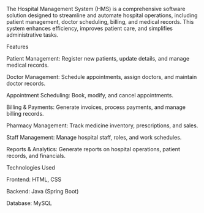 The Hospital Management System (HMS) is a comprehensive software solution designed to streamline and automate hospital operations, including patient management, doctor scheduling, billing, and medical records. This system enhances efficiency, improves patient care, and simplifies administrative tasks.

Features

Patient Management: Register new patients, update details, and manage medical records.

Doctor Management: Schedule appointments, assign doctors, and maintain doctor records.

Appointment Scheduling: Book, modify, and cancel appointments.

Billing & Payments: Generate invoices, process payments, and manage billing records.

Pharmacy Management: Track medicine inventory, prescriptions, and sales.

Staff Management: Manage hospital staff, roles, and work schedules.

Reports & Analytics: Generate reports on hospital operations, patient records, and financials.

Technologies Used

Frontend: HTML, CSS

Backend:  Java (Spring Boot)

Database: MySQL

